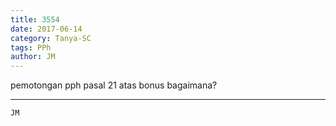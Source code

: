 ```yaml
---
title: 3554
date: 2017-06-14
category: Tanya-SC
tags: PPh
author: JM
---
```


pemotongan pph pasal 21 atas bonus bagaimana?

---



`JM`
